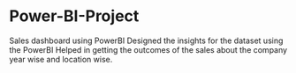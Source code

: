 # Power-BI-Project
Sales dashboard using PowerBI
Designed the insights for the dataset using the PowerBI
Helped in getting the outcomes of the sales about the company year wise and location wise.
